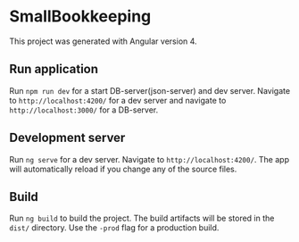 # SmallBookkeeping

This project was generated with Angular version 4.

## Run application

Run `npm run dev` for a start DB-server(json-server) and dev server.  Navigate to `http://localhost:4200/` for a dev server and  navigate to `http://localhost:3000/` for a DB-server.

## Development server

Run `ng serve` for a dev server. Navigate to `http://localhost:4200/`. The app will automatically reload if you change any of the source files.

## Build

Run `ng build` to build the project. The build artifacts will be stored in the `dist/` directory. Use the `-prod` flag for a production build.

